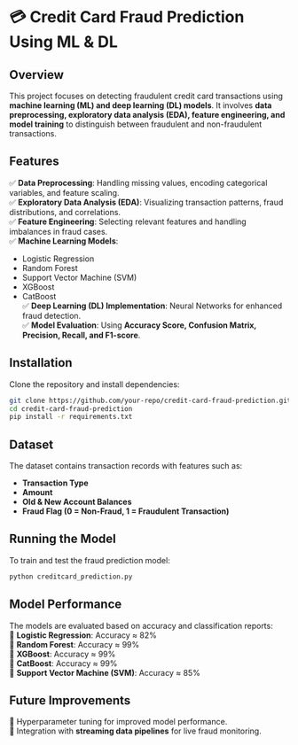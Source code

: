 

# 💳 Credit Card Fraud Prediction Using ML & DL  

## Overview  
This project focuses on detecting fraudulent credit card transactions using **machine learning (ML) and deep learning (DL) models**. It involves **data preprocessing, exploratory data analysis (EDA), feature engineering, and model training** to distinguish between fraudulent and non-fraudulent transactions.  

## Features  
✅ **Data Preprocessing**: Handling missing values, encoding categorical variables, and feature scaling.  
✅ **Exploratory Data Analysis (EDA)**: Visualizing transaction patterns, fraud distributions, and correlations.  
✅ **Feature Engineering**: Selecting relevant features and handling imbalances in fraud cases.  
✅ **Machine Learning Models**:  
   - Logistic Regression  
   - Random Forest  
   - Support Vector Machine (SVM)  
   - XGBoost  
   - CatBoost  
✅ **Deep Learning (DL) Implementation**: Neural Networks for enhanced fraud detection.  
✅ **Model Evaluation**: Using **Accuracy Score, Confusion Matrix, Precision, Recall, and F1-score**.  

## Installation  
Clone the repository and install dependencies:  
```sh
git clone https://github.com/your-repo/credit-card-fraud-prediction.git
cd credit-card-fraud-prediction
pip install -r requirements.txt
```

## Dataset  
The dataset contains transaction records with features such as:  
- **Transaction Type**  
- **Amount**  
- **Old & New Account Balances**  
- **Fraud Flag (0 = Non-Fraud, 1 = Fraudulent Transaction)**  

## Running the Model  
To train and test the fraud prediction model:  
```sh
python creditcard_prediction.py
```

## Model Performance  
The models are evaluated based on accuracy and classification reports:  
📌 **Logistic Regression**: Accuracy ≈ 82%  
📌 **Random Forest**: Accuracy ≈ 99%  
📌 **XGBoost**: Accuracy ≈ 99%  
📌 **CatBoost**: Accuracy ≈ 99%  
📌 **Support Vector Machine (SVM)**: Accuracy ≈ 85%  

## Future Improvements  
🔹 Hyperparameter tuning for improved model performance.   
🔹 Integration with **streaming data pipelines** for live fraud monitoring.  
